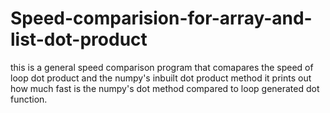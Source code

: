 # Speed-comparision-for-array-and-list-dot-product

this is a general speed comparison program that comapares the speed of loop dot product and the numpy's inbuilt dot product method
it prints out how much fast is the numpy's dot method compared to loop generated dot function.
